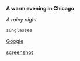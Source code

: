 **A warm evening in Chicago**

*A rainy night*


    sunglasses


[Google](http://www.google.com)    

[screenshot](https://github.com/alexstevenson19/phase-0-GPS-1/blob/master/gps1-1.PNG)
